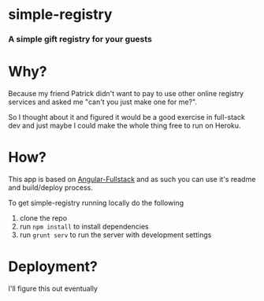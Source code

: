 # simple-registry
### A simple gift registry for your guests

# Why?

Because my friend Patrick didn't want to pay to use other online registry services and asked me "can't you just make one for me?". 

So I thought about it and figured it would be a good exercise in full-stack dev and just maybe I could make the whole thing free to run on Heroku.

# How?

This app is based on [Angular-Fullstack](https://github.com/DaftMonk/generator-angular-fullstack) and as such you can use it's readme and build/deploy process.

To get simple-registry running locally do the following

1. clone the repo
2. run `npm install` to install dependencies
3. run `grunt serv` to run the server with development settings

# Deployment?

I'll figure this out eventually